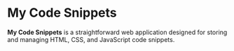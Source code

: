 # My Code Snippets

**My Code Snippets** is a straightforward web application designed for storing and managing HTML, CSS, and JavaScript code snippets.

